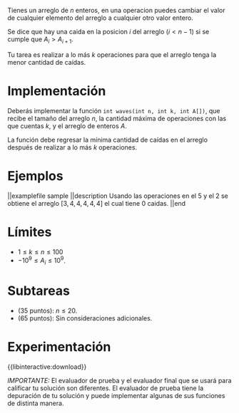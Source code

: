Tienes un arreglo de $n$ enteros, en una operacion puedes cambiar el valor de cualquier elemento del arreglo a cualquier otro valor entero.

Se dice que hay una caida en la posicion $i$ del arreglo ($i \lt n - 1$) si se cumple que $A_i \gt A_{i + 1}$.

Tu tarea es realizar a lo más $k$ operaciones para que el arreglo tenga la menor cantidad de caídas.

# Implementación

Deberás implementar la función `int waves(int n, int k, int A[])`, que recibe el tamaño del arreglo $n$, la cantidad máxima de operaciones con las que cuentas $k$, y el arreglo de enteros $A$.

La función debe regresar la mínima cantidad de caídas en el arreglo después de realizar a lo más $k$ operaciones. 

# Ejemplos

||examplefile
sample
||description
Usando las operaciones en el $5$ y el $2$ se obtiene el arreglo $\left[3, 4, 4, 4, 4, 4\right]$ el cual tiene $0$ caidas.
||end

# Límites

- $1 \leq k \leq n \leq 100$
- $-10^9 \leq A_i \leq 10^9$.

# Subtareas

- (35 puntos): $n \leq 20$.
- (65 puntos): Sin consideraciones adicionales.

# Experimentación

{{libinteractive:download}}

_IMPORTANTE:_ El evaluador de prueba y el evaluador final que se usará para calificar tu solución son diferentes. El evaluador de prueba tiene la depuración de tu solución y puede implementar algunas de sus funciones de distinta manera.
